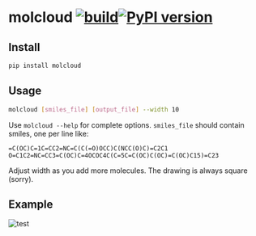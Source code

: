 # molcloud [![build](https://github.com/whitead/molcloud/actions/workflows/tests.yml/badge.svg)](https://whitead.github.io/molcloud/)[![PyPI version](https://badge.fury.io/py/molcloud.svg)](https://badge.fury.io/py/molcloud)

## Install

```sh
pip install molcloud
```

## Usage

```sh
molcloud [smiles_file] [output_file] --width 10
```

Use `molcloud --help` for complete options. `smiles_file` should contain smiles, one per line like:

```plain
=C(OC)C=1C=CC2=NC=C(C(=O)OCC)C(NCC(O)C)=C2C1
O=C1C2=NC=CC3=C(OC)C=4OCOC4C(C=5C=C(OC)C(OC)=C(OC)C15)=C23
```

Adjust width as you add more molecules. The drawing is always square (sorry).

## Example

![test](https://user-images.githubusercontent.com/908389/176980703-bc814295-ee37-4c41-a31b-6b75bb420659.png)
